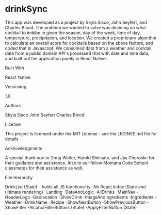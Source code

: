 # drinkSync

This app was developed as a project by Skyla Sisco, John Seyfert, and Charles Blood. The problem we wanted 
to solve was deciding on what cocktail to imbibe in given the season, day of the week, time of day, temperature, precipitation, and location.
We created a proprietary algorithm to calculate an overall score for cocktails based on the above factors, 
and coded that in Javascript.  We consumed data from a weather and cocktail data from a public domain API's processed that with date and time data, and built out the application purely in React Native.

Built With

React Native

Versioning

1.0

Authors

Skyla Sisco
John Seyfert
Charles Blood

License

This project is licensed under the MIT License - see the LICENSE.md file for details

Acknowledgments

A special thank you to Doug Walter, Harold Shinsato, and Jay Cheroske for their guidance and assistance.  Also to our fellow
Montana Code School classmates for their assistance as well.

File Hierarchy

DrinkList (State) - holds all JS functionality- No React
Index (State and ultimate rendering)
   -Landing
   -DataAndLogic
       -AllDrinks
       -MainNav
           -HeaderLogo
           -Geolocation
           -ShowDrink
               -ImageAndIngredients
                   -Ingredients
               -Weather
               -DrinkName
               -Recipe
               -ShowNextButton
               -ShowPreviousButton
           -ShowFilter
               -AlcoholFilterButtons (State)
               -ApplyFilterButton (State)